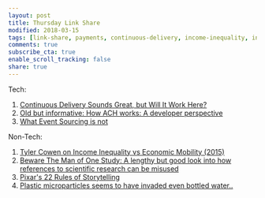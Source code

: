 ```yaml
---
layout: post
title: Thursday Link Share
modified: 2018-03-15
tags: [link-share, payments, continuous-delivery, income-inequality, inequality, pollution]
comments: true
subscribe_cta: true
enable_scroll_tracking: false
share: true
---
```


Tech:

1. [Continuous Delivery Sounds Great, but Will It Work Here?](https://queue.acm.org/detail.cfm?id=3190610)
2. [Old but informative: How ACH works: A developer perspective](https://engineering.gusto.com/how-ach-works-a-developer-perspective-part-1/)
3. [What Event Sourcing is not](https://www.hugopicado.com/2017/05/06/what-event-sourcing-is-not.html)

Non-Tech:

1. [Tyler Cowen on Income Inequality vs Economic Mobility (2015) ](https://www.nytimes.com/2015/04/05/upshot/its-not-the-inequality-its-the-immobility.html?abt=0002&abg=1)
2. [Beware The Man of One Study: A lengthy but good look into how references to scientific research can be misused](http://slatestarcodex.com/2014/12/12/beware-the-man-of-one-study)
3. [Pixar's 22 Rules of Storytelling](https://www.aerogrammestudio.com/2013/03/07/pixars-22-rules-of-storytelling)
4. [Plastic microparticles seems to have invaded even bottled water..](https://www.bbc.com/news/amp/science-environment-43388870)
